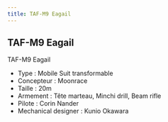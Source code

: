 ```yaml
---
title: TAF-M9 Eagail
---
```


TAF-M9 Eagail
-------------




TAF-M9 Eagail


* Type : Mobile Suit transformable
* Concepteur : Moonrace
* Taille : 20m
* Armement : Tête marteau, Minchi drill, Beam rifle
* Pilote : Corin Nander
* Mechanical designer : Kunio Okawara

